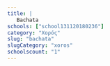 ```yaml
---
title: |
   Bachata
schools: ["school131120180236"]
category: "Χορός"
slug: "bachata"
slugCategory: "xoros"
schoolscount: "1"
---
```


